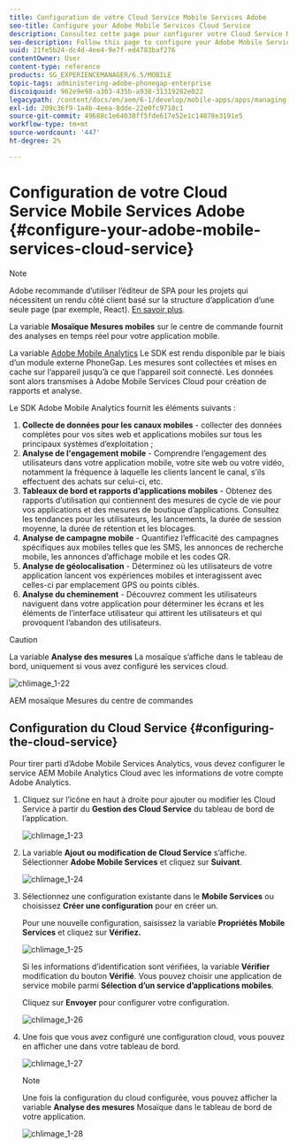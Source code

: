 ```yaml
---
title: Configuration de votre Cloud Service Mobile Services Adobe
seo-title: Configure your Adobe Mobile Services Cloud Service
description: Consultez cette page pour configurer votre Cloud Service Mobile Services Adobe.
seo-description: Follow this page to configure your Adobe Mobile Services Cloud Service.
uuid: 21fe5b24-dc4d-4ee4-9e7f-ed4783baf276
contentOwner: User
content-type: reference
products: SG_EXPERIENCEMANAGER/6.5/MOBILE
topic-tags: administering-adobe-phonegap-enterprise
discoiquuid: 962e9e98-a303-435b-a938-31319282e022
legacypath: /content/docs/en/aem/6-1/develop/mobile-apps/apps/managing-aem-mobile-apps/configure-your-adobe-phonegap-build-cloud-service1
exl-id: 209c36f9-1a4b-4eea-8dde-22e0fc9718c1
source-git-commit: 49688c1e64038ff5fde617e52e1c14878e3191e5
workflow-type: tm+mt
source-wordcount: '447'
ht-degree: 2%

---
```


# Configuration de votre Cloud Service Mobile Services Adobe {#configure-your-adobe-mobile-services-cloud-service}

>[!NOTE]
>
>Adobe recommande d’utiliser l’éditeur de SPA pour les projets qui nécessitent un rendu côté client basé sur la structure d’application d’une seule page (par exemple, React). [En savoir plus](/help/sites-developing/spa-overview.md).

La variable **Mosaïque Mesures mobiles** sur le centre de commande fournit des analyses en temps réel pour votre application mobile.

La variable [Adobe Mobile Analytics](https://www.adobe.com/ca/solutions/digital-analytics/mobile-web-apps-analytics.html) Le SDK est rendu disponible par le biais d’un module externe PhoneGap. Les mesures sont collectées et mises en cache sur l’appareil jusqu’à ce que l’appareil soit connecté. Les données sont alors transmises à Adobe Mobile Services Cloud pour création de rapports et analyse.

Le SDK Adobe Mobile Analytics fournit les éléments suivants :

1. **Collecte de données pour les canaux mobiles** - collecter des données complètes pour vos sites web et applications mobiles sur tous les principaux systèmes d’exploitation ;
1. **Analyse de l&#39;engagement mobile** - Comprendre l’engagement des utilisateurs dans votre application mobile, votre site web ou votre vidéo, notamment la fréquence à laquelle les clients lancent le canal, s’ils effectuent des achats sur celui-ci, etc.
1. **Tableaux de bord et rapports d’applications mobiles** - Obtenez des rapports d’utilisation qui contiennent des mesures de cycle de vie pour vos applications et des mesures de boutique d’applications. Consultez les tendances pour les utilisateurs, les lancements, la durée de session moyenne, la durée de rétention et les blocages.
1. **Analyse de campagne mobile** - Quantifiez l’efficacité des campagnes spécifiques aux mobiles telles que les SMS, les annonces de recherche mobile, les annonces d’affichage mobile et les codes QR.
1. **Analyse de géolocalisation** - Déterminez où les utilisateurs de votre application lancent vos expériences mobiles et interagissent avec celles-ci par emplacement GPS ou points ciblés.
1. **Analyse du cheminement** - Découvrez comment les utilisateurs naviguent dans votre application pour déterminer les écrans et les éléments de l’interface utilisateur qui attirent les utilisateurs et qui provoquent l’abandon des utilisateurs.

>[!CAUTION]
>
>La variable **Analyse des mesures** La mosaïque s’affiche dans le tableau de bord, uniquement si vous avez configuré les services cloud.

![chlimage_1-22](assets/chlimage_1-22.png)

AEM mosaïque Mesures du centre de commandes

## Configuration du Cloud Service {#configuring-the-cloud-service}

Pour tirer parti d’Adobe Mobile Services Analytics, vous devez configurer le service AEM Mobile Analytics Cloud avec les informations de votre compte Adobe Analytics.

1. Cliquez sur l’icône en haut à droite pour ajouter ou modifier les Cloud Service à partir du **Gestion des Cloud Service** du tableau de bord de l’application.

   ![chlimage_1-23](assets/chlimage_1-23.png)

1. La variable **Ajout ou modification de Cloud Service** s’affiche. Sélectionner **Adobe Mobile Services** et cliquez sur **Suivant**.

   ![chlimage_1-24](assets/chlimage_1-24.png)

1. Sélectionnez une configuration existante dans le **Mobile Services** ou choisissez **Créer une configuration** pour en créer un.

   Pour une nouvelle configuration, saisissez la variable **Propriétés Mobile Services** et cliquez sur **Vérifiez.**

   ![chlimage_1-25](assets/chlimage_1-25.png)

   Si les informations d’identification sont vérifiées, la variable **Vérifier** modification du bouton **Vérifié**. Vous pouvez choisir une application de service mobile parmi **Sélection d’un service d’applications mobiles**.

   Cliquez sur **Envoyer** pour configurer votre configuration.

   ![chlimage_1-26](assets/chlimage_1-26.png)

1. Une fois que vous avez configuré une configuration cloud, vous pouvez en afficher une dans votre tableau de bord.

   ![chlimage_1-27](assets/chlimage_1-27.png)

   >[!NOTE]
   >
   >Une fois la configuration du cloud configurée, vous pouvez afficher la variable **Analyse des mesures** Mosaïque dans le tableau de bord de votre application.

   ![chlimage_1-28](assets/chlimage_1-28.png)
